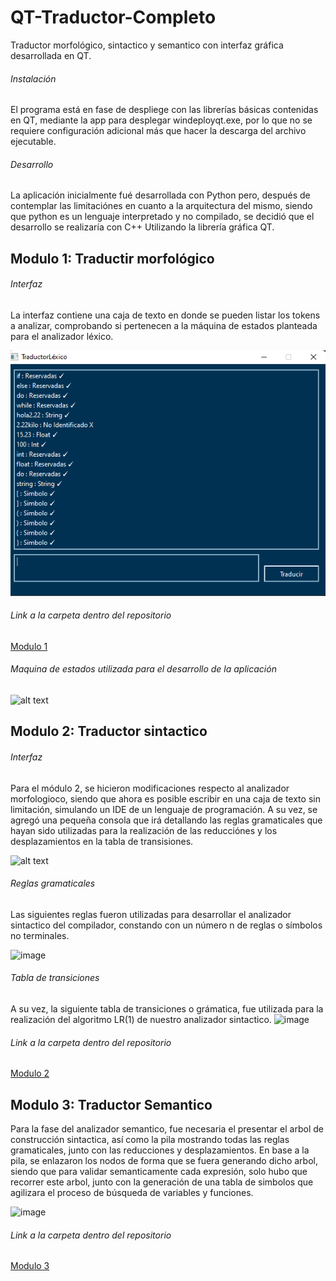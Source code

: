 # QT-Traductor-Completo
Traductor morfológico, sintactico y semantico con interfaz gráfica desarrollada en QT.  

###### Instalación
El programa está en fase de despliege con las librerías básicas contenidas en QT, mediante la app para desplegar windeployqt.exe, por lo que no se requiere configuración adicional más que hacer la descarga del archivo ejecutable.

###### Desarrollo

La aplicación inicialmente fué desarrollada con Python pero, después de contemplar las limitaciónes en cuanto a la arquitectura del mismo, siendo que python es un lenguaje interpretado y no compilado, se decidió que el desarrollo se realizaría con C++ Utilizando la librería gráfica QT.

## Modulo 1: Traductir morfológico

###### Interfaz
La interfaz contiene una caja de texto en donde se pueden listar los tokens a analizar, comprobando si pertenecen a la máquina de estados planteada para el analizador léxico.

![alt text](https://github.com/JorgeA-Z/QT-Traductor-Completo/blob/main/Modulo%201/Codigo%20fuente/Imagenes/Interfaz.png)

###### Link a la carpeta dentro del repositorio

[Modulo 1](https://github.com/JorgeA-Z/QT-Traductor-Completo/tree/main/Modulo%201)

###### Maquina de estados utilizada para el desarrollo de la aplicación

![alt text](https://github.com/JorgeA-Z/QT-Traductor-Completo/blob/main/Modulo%201/Codigo%20fuente/Imagenes/Máquina%20de%20estados.jpeg)

## Modulo 2: Traductor sintactico
###### Interfaz
Para el módulo 2, se hicieron modificaciones respecto al analizador morfologioco, siendo que ahora es posible escribir en una caja de texto sin limitación, simulando un IDE de un lenguaje de programación.
A su vez, se agregó una pequeña consola que irá detallando las reglas gramaticales que hayan sido utilizadas para la realización de las reducciónes y los desplazamientos en la tabla de transisiones.

![alt text](https://github.com/JorgeA-Z/QT-Traductor-Completo/blob/main/Modulo%202/Código%20fuente/Imagenes/Sintactico.jpg)
###### Reglas gramaticales

Las siguientes reglas fueron utilizadas para desarrollar el analizador sintactico del compilador, constando con un número n de reglas o símbolos no terminales.

![image](https://user-images.githubusercontent.com/74442427/194086161-058abca0-d9f0-4089-9033-13a88dffed75.png)
###### Tabla de transiciones

A su vez, la siguiente tabla de transiciones o grámatica, fue utilizada para la realización del algoritmo LR(1) de nuestro analizador sintactico.
![image](https://user-images.githubusercontent.com/74442427/194086637-18b465f0-0340-46f2-bba9-6afe0cc30b52.png)

###### Link a la carpeta dentro del repositorio

[Modulo 2](https://github.com/JorgeA-Z/QT-Traductor-Completo/tree/main/Modulo%202)

## Modulo 3: Traductor Semantico
Para la fase del analizador semantico, fue necesaria el presentar el arbol de construcción sintactica, así como la pila mostrando todas las reglas gramaticales, junto con las reducciones y desplazamientos.
En base a la pila, se enlazaron los nodos de forma que se fuera generando dicho arbol, siendo que para validar semanticamente cada expresión, solo hubo que recorrer este arbol, junto con la generación de una tabla de simbolos que agilizara el proceso de búsqueda de variables y funciones.

![image](https://github.com/JorgeA-Z/QT-Traductor-Completo/blob/main/Modulo%202/Código%20fuente/Imagenes/Semantico.png)

###### Link a la carpeta dentro del repositorio

[Modulo 3](https://github.com/JorgeA-Z/QT-Traductor-Completo/tree/main/Modulo%203)
